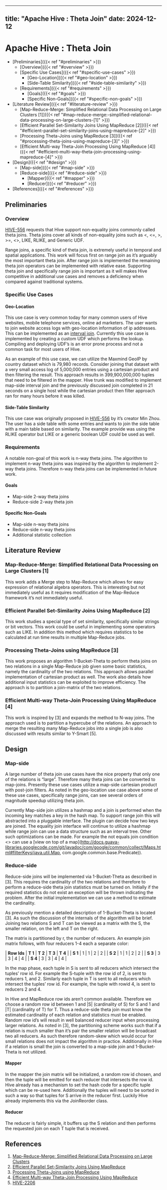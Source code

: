 ---

title: "Apache Hive : Theta Join"
date: 2024-12-12
----------------

# Apache Hive : Theta Join

* [Preliminaries]({{< ref "#preliminaries" >}})
  + [Overview]({{< ref "#overview" >}})
  + [Specific Use Cases]({{< ref "#specific-use-cases" >}})
    - [Geo-Location]({{< ref "#geo-location" >}})
    - [Side-Table Similarity]({{< ref "#side-table-similarity" >}})
  + [Requirements]({{< ref "#requirements" >}})
    - [Goals]({{< ref "#goals" >}})
    - [Specific Non-Goals]({{< ref "#specific-non-goals" >}})
* [Literature Review]({{< ref "#literature-review" >}})
  + [Map-Reduce-Merge: Simplified Relational Data Processing on Large Clusters [1]]({{< ref "#map-reduce-merge:-simplified-relational-data-processing-on-large-clusters-[1]" >}})
  + [Efficient Parallel Set-Similarity Joins Using MapReduce [2]]({{< ref "#efficient-parallel-set-similarity-joins-using-mapreduce-[2]" >}})
  + [Processing Theta-Joins using MapReduce [3]]({{< ref "#processing-theta-joins-using-mapreduce-[3]" >}})
  + [Efficient Multi-way Theta-Join Processing Using MapReduce [4]]({{< ref "#efficient-multi-way-theta-join-processing-using-mapreduce-[4]" >}})
* [Design]({{< ref "#design" >}})
  + [Map-side]({{< ref "#map-side" >}})
  + [Reduce-side]({{< ref "#reduce-side" >}})
    - [Mapper]({{< ref "#mapper" >}})
    - [Reducer]({{< ref "#reducer" >}})
* [References]({{< ref "#references" >}})

## Preliminaries

### Overview

[HIVE-556](https://issues.apache.org/jira/browse/HIVE-556) requests that Hive support non-equality joins commonly called theta joins. Theta joins cover all kinds of non-equality joins such as <, <=, >, >=, <>, LIKE, RLIKE, and Generic UDF.

Range joins, a specific kind of theta join, is extremely useful in temporal and spatial applications. This work will focus first on range join as it’s arguably the most important theta join. After range join is implemented the remaining theta join operators can be implemented with relative ease. Supporting theta join and specifically range join is important as it will makes Hive competitive in additional use cases and removes a deficiency when compared against traditional systems.

### Specific Use Cases

#### Geo-Location

This use case is very common today for many common users of Hive websites, mobile telephone services, online ad marketers. The user wants to join website access logs with geo-location information of ip addresses. This can be implemented as an [interval join](http://www.researchgate.net/publication/221214844_Joining_Interval_Data_in_Relational_Databases/file/79e4150b85be7ddf78.pdf). Currently this use case is implemented by creating a custom UDF which performs the lookup. Compiling and deploying UDF’s is an error prone process and not a common task for most users of Hive.

As an example of this use case, we can utilize the Maxmind GeoIP by country dataset which is 79,980 records. Consider joining that dataset with a very small access log of 5,000,000 entries using a cartesian product and then filtering the result. This approach results in 399,900,000,000 tuples that need to be filtered in the mapper. Hive trunk was modified to implement map-side interval join and the previously discussed join completed in 21 seconds on a single host while the cartesian product then filter approach ran for many hours before it was killed.

#### Side-Table Similarity

This use case was originally proposed in [HIVE-556](https://issues.apache.org/jira/browse/HIVE-556) by it’s creator Min Zhou. The user has a side table with some entries and wants to join the side table with a main table based on similarity. The example provide was using the RLIKE operator but LIKE or a generic boolean UDF could be used as well.

### Requirements

A notable non-goal of this work is n-way theta joins. The algorithm to implement n-way theta joins was inspired by the algorithm to implement 2-way theta joins. Therefore n-way theta joins can be implemented in future work.

#### Goals

* Map-side 2-way theta joins
* Reduce-side 2-way theta join

#### Specific Non-Goals

* Map-side n-way theta joins
* Reduce-side n-way theta joins
* Additional statistic collection

## Literature Review

### Map-Reduce-Merge: Simplified Relational Data Processing on Large Clusters [1]

This work adds a Merge step to Map-Reduce which allows for easy expression of relational algebra operators. This is interesting but not immediately useful as it requires modification of the Map-Reduce framework it’s not immediately useful.

### Efficient Parallel Set-Similarity Joins Using MapReduce [2]

This work studies a special type of set similarity, specifically similar strings or bit vectors. This work could be useful in implementing some operators such as LIKE. In addition this method which requires statistics to be calculated at run time results in multiple Map-Reduce jobs.

### Processing Theta-Joins using MapReduce [3]

This work proposes an algorithm 1-Bucket-Theta to perform theta joins on two relations in a single Map-Reduce job given some basic statistics, namely the cardinality of the two relations. This approach allows parallel implementation of cartesian product as well. The work also details how additional input statistics can be exploited to improve efficiency. The approach is to partition a join-matrix of the two relations.

### Efficient Multi-way Theta-Join Processing Using MapReduce [4]

This work is inspired by [3] and expands the method to N-way joins. The approach used is to partition a hypercube of the relations. An approach to merge the resulting many Map-Reduce jobs into a single job is also discussed with results similar to Y-Smart [5].

## Design

### Map-side

A large number of theta join use cases have the nice property that only one of the relations is “large”. Therefore many theta joins can be converted to map-joins. Presently these use cases utilize a map-side cartesian product with post-join filters. As noted in the geo-location use case above some of these use cases, specifically range joins, can see several orders of magnitude speedup utilizing theta join.

Currently Map-side join utilizes a hashmap and a join is performed when the incoming key matches a key in the hash map. To support range join this will abstracted into a pluggable interface. The plugin can decide how two keys are joined. The equality join interface will continue to utilize a hashmap while range join can use a data structure such as an interval tree. Other such optimizations can be made. For example the not equals join condition <> can use a [view on top of a map](http://docs.guava-libraries.googlecode.com/git/javadoc/com/google/common/collect/Maps.html#filterKeys(java.util.Map, com.google.common.base.Predicate)).

### Reduce-side

Reduce-side joins will be implemented via 1-Bucket-Theta as described in [3]. This requires the cardinality of the two relations and therefore to perform a reduce-side theta join statistics must be turned on. Initially if the required statistics do not exist an exception will be thrown indicating the problem. After the initial implementation we can use a method to estimate the cardinality.

As previously mention a detailed description of 1-Bucket-Theta is located [3]. As such the discussion of the internals of the algorithm will be brief. Joining two relations S and T can be viewed as a matrix with the S, the smaller relation, on the left and T on the right.

The matrix is partitioned by r, the number of reducers. An example join matrix follows, with four reducers 1-4 each a separate color:

|  **Row Ids**  |  **T 1**  |  **T 2**  |  **T 3**  |  **T 4**  |
|  **S 1**  |  1  |  1  |  2  |  2  |
|  **S 2**  |  1  |  1  |  2  |  2  |
|  **S 3**  |  3  |  3  |  4  |  4  |
|  **S 4**  |  3  |  3  |  4  |  4  |

In the map phase, each tuple in S is sent to all reducers which intersect the tuples’ row id. For example the S-tuple with the row id of 2, is sent to reducers 1, and 2. Similarly each tuple in T is sent to all reducers which intersect the tuples’ row id. For example, the tuple with rowid 4, is sent to reducers 2 and 4.

In Hive and MapReduce row ids aren’t common available. Therefore we choose a random row id between 1 and |S| (cardinality of S) for S and 1 and |T| (cardinality of T) for T. Thus a reduce-side theta join must know the estimated cardinality of each relation and statistics must be enabled. Random row id’s will result in well balanced reducer input when processing larger relations. As noted in [3], the partitioning scheme works such that if a relation is much smaller than it’s pair the smaller relation will be broadcast two all reducers. As such therefore random-skew which would occur for small relations does not impact the algorithm in practice. Additionally in Hive if a relation is small the join is converted to a map-side join and 1-Bucket-Theta is not utilized.

#### Mapper

In the mapper the join matrix will be initialized, a random row id chosen, and then the tuple will be emitted for each reducer that intersects the row id. Hive already has a mechanism to set the hash code for a specific tuple which can be re-used here. Additionally the tuples will need to be sorted in such a way so that tuples for S arrive in the reducer first. Luckily Hive already implements this via the JoinReorder class.

#### Reducer

The reducer is fairly simple, it buffers up the S relation and then performs the requested join on each T tuple that is received.

## References

1. [Map-Reduce-Merge: Simplified Relational Data Processing on Large Clusters](https://www.cs.duke.edu/courses/cps399.28/current/papers/sigmod07-YangDasdanEtAl-map_reduce_merge.pdf)
2. [Efficient Parallel Set-Similarity Joins Using MapReduce](http://flamingo.ics.uci.edu/pub/sigmod10-vernica.pdf)
3. [Processing Theta-Joins using MapReduce](http://www.ccs.neu.edu/home/mirek/papers/2011-SIGMOD-ParallelJoins.pdf)
4. [Efficient Multi-way Theta-Join Processing Using MapReduce](http://vldb.org/pvldb/vol5/p1184_xiaofeizhang_vldb2012.pdf)
5. [HIVE-2206](https://issues.apache.org/jira/browse/HIVE-2206)

